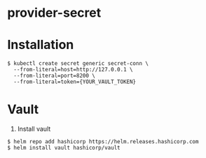 # provider-secret

# Installation

```
$ kubectl create secret generic secret-conn \
  --from-literal=host=http://127.0.0.1 \
  --from-literal=port=8200 \
  --from-literal=token={YOUR_VAULT_TOKEN}
```

# Vault 

1. Install vault

```
$ helm repo add hashicorp https://helm.releases.hashicorp.com
$ helm install vault hashicorp/vault
```